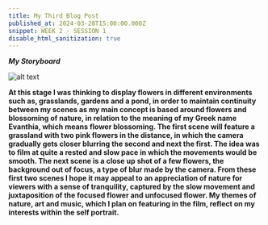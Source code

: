 ```yaml
---
title: My Third Blog Post
published_at: 2024-03-28T15:00:00.000Z
snippet: WEEK 2 - SESSION 1 
disable_html_sanitization: true 
---
```



_**My Storyboard**_

![alt text](/images/storyboard.jpg)

**At this stage I was thinking to display flowers in different environments such as, grasslands, gardens and a pond, in order to maintain continuity between my scenes as my main concept is based around flowers and blossoming of nature, in relation to the meaning of my Greek name Evanthia, which means flower blossoming. The first scene will feature a grassland with two pink flowers in the distance, in which the camera gradually gets closer blurring the second and next the first. The idea was to film at quite a rested and slow pace in which the movements would be smooth. The next scene is a close up shot of a few flowers, the background out of focus, a type of blur made by the camera. From these first two scenes I hope it may appeal to an appreciation of nature for viewers with a sense of tranquility, captured by the slow movement and juxtaposition of the focused flower and unfocused flower. My themes of nature, art and music, which I plan on featuring in the film, reflect on my interests within the self portrait.**



<!-- # This is h1

## This is h2

_underline_

**bold** -->
